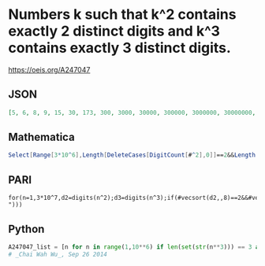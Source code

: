 # Numbers k such that k^2 contains exactly 2 distinct digits and k^3 contains exactly 3 distinct digits\.
https://oeis.org/A247047
## JSON
```JSON
[5, 6, 8, 9, 15, 30, 173, 300, 3000, 30000, 300000, 3000000, 30000000, 300000000, 3000000000, 30000000000, 300000000000, 3000000000000]
```
## Mathematica
```Mathematica
Select[Range[3*10^6],Length[DeleteCases[DigitCount[#^2],0]]==2&&Length[ DeleteCases[ DigitCount[#^3],0]]==3&] (* The program generates the first 12 terms of the sequence. *) (* _Harvey P. Dale_, Jan 21 2023 *)
```
## PARI
```PARI
for(n=1,3*10^7,d2=digits(n^2);d3=digits(n^3);if(#vecsort(d2,,8)==2&&#vecsort(d3,,8)==3,print1(n,", ")))
```
## Python
```Python
A247047_list = [n for n in range(1,10**6) if len(set(str(n**3))) == 3 and len(set(str(n**2))) == 2]
# _Chai Wah Wu_, Sep 26 2014
```
